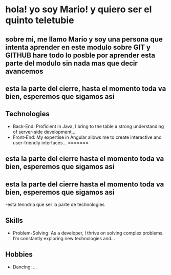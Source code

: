 # hola! yo soy Mario! y quiero ser el quinto teletubie

## sobre mi, me llamo Mario y soy una persona que intenta aprender en este modulo sobre GIT y GITHUB hare todo lo posble por aprender esta parte del modulo sin nada mas que decir avancemos

## esta la parte del cierre, hasta el momento toda va bien, esperemos que sigamos asi

## Technologies
- Back-End: Proficient in Java, I bring to the table a strong understanding of server-side development...
- Front-End: My expertise in Angular allows me to create interactive and user-friendly interfaces...
=======
## esta la parte del cierre hasta el momento toda va bien, esperemos que sigamos asi

## esta la parte del cierre hasta el momento toda va bien, esperemos que sigamos asi
-esta tenndria que ser la parte de technologies

## Skills
- Problem-Solving: As a developer, I thrive on solving complex problems. I’m constantly exploring new technologies and...

## Hobbies
- Dancing: ...


